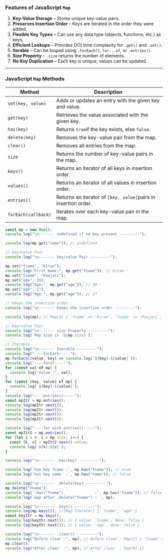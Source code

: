 
### **Features of JavaScript `Map`**

1. **Key-Value Storage** – Stores unique key-value pairs.
2. **Preserves Insertion Order** – Keys are iterated in the order they were added.
3. **Flexible Key Types** – Can use any data type (objects, functions, etc.) as keys.
4. **Efficient Lookups** – Provides O(1) time complexity for `.get()` and `.set()`.
5. **Iterable** – Can be looped using `.forEach()`, `for...of`, or `.entries()`.
6. **Size Property** – `.size` returns the number of elements.
7. **No Key Duplication** – Each key is unique, values can be updated.

---

### **JavaScript `Map` Methods**

| Method                | Description                                                      |
| --------------------- | ---------------------------------------------------------------- |
| `set(key, value)`   | Adds or updates an entry with the given key and value.           |
| `get(key)`          | Retrieves the value associated with the given key.               |
| `has(key)`          | Returns `true`if the key exists, else `false`.               |
| `delete(key)`       | Removes the key-value pair from the map.                         |
| `clear()`           | Removes all entries from the map.                                |
| `size`              | Returns the number of key-value pairs in the map.                |
| `keys()`            | Returns an iterator of all keys in insertion order.              |
| `values()`          | Returns an iterator of all values in insertion order.            |
| `entries()`         | Returns an iterator of `[key, value]`pairs in insertion order. |
| `forEach(callback)` | Iterates over each key-value pair in the map.                    |



```javascript
const mp = new Map();
console.log("\n------- undefined if no key present ---------");

console.log(mp.get("name")); // undefined

// key/value Pair
console.log("\n------- key/value Pair ---------");

mp.set("fname", "Kiran");
console.log("First Name:", mp.get("fname")); // Kiran
mp.set("lname", "Poojari");
mp.set("age", 30);
console.log("Age:", mp.get("age")); // 30
mp.set("age", 27);
console.log("Age:", mp.get("age")); // 27

// Keeps the insertion order
console.log("\n------- Keeps the insertion order ---------");

console.log(mp); // Map(3) { 'fname' => 'Kiran', 'lname' => 'Poojari', 'age' => 27 }

// key/value Pair
console.log("\n------- size Property ---------");
console.log(`Map size is :${mp.size}`);

// Iterable
console.log("\n------- Iterable ---------");
console.log("----forEach-----");
mp.forEach((value, key) => console.log(`${key}:${value}`));
console.log("----forof-----");
for (const val of mp) {
  console.log("Value :", val);
}
for (const [key, value] of mp) {
  console.log(`${key}:${value}`);
}
console.log("----entries()-----");
const mpItr = mp.entries();
console.log(mpItr.next());
console.log(mpItr.next());
console.log(mpItr.next());
console.log(mpItr.next());

console.log("----for with entries()-----");
const mpItr2 = mp.entries();
for (let i = 0; i < mp.size; i++) {
  const [k, v] = mpItr2.next().value;
  console.log(`${k}:${v}`);
}

console.log("\n------- .has(key) ---------");

console.log(`has key fname :`, mp.has("fname")); // true
console.log(`has key name  :`, mp.has("name")); // false

console.log("\n------- .delete(key) ---------");
mp.delete("fname");
console.log(`.has("fname")              :`, mp.has("fname")); // false
console.log(`map after .delete("fname") : `, mp);

console.log("\n------- .keys() ---------");
console.log(mp.keys()); //[Map Iterator] { 'lname', 'age' }
const keyItr = mp.keys();
console.log(keyItr.next()); // { value: 'lname', done: false }
console.log(keyItr.next()); // { value: 'age', done: false }

console.log("\n------- .clear() ---------");
console.log("Before clear :", mp); // Before clear : Map(2) { 'lname' => 'Poojari', 'age' => 27 }
mp.clear();
console.log("After clear  :", mp); // After clear  : Map(0) {}


```
